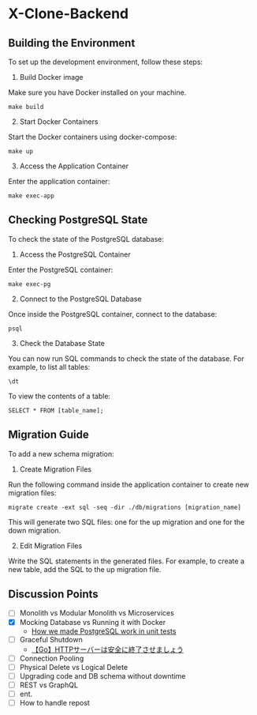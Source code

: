 # X-Clone-Backend
## Building the Environment
To set up the development environment, follow these steps:

1. Build Docker image  

Make sure you have Docker installed on your machine.
```
make build
```

2. Start Docker Containers

Start the Docker containers using docker-compose:
```
make up
```

3. Access the Application Container  

Enter the application container:
```
make exec-app
```

## Checking PostgreSQL State
To check the state of the PostgreSQL database:

1. Access the PostgreSQL Container  

Enter the PostgreSQL container:
```
make exec-pg
```

2. Connect to the PostgreSQL Database  

Once inside the PostgreSQL container, connect to the database:
```
psql
```

3. Check the Database State  

You can now run SQL commands to check the state of the database. For example, to list all tables:
```
\dt
```
To view the contents of a table:
```
SELECT * FROM [table_name];
```

## Migration Guide
To add a new schema migration:

1. Create Migration Files

Run the following command inside the application container to create new migration files:

```
migrate create -ext sql -seq -dir ./db/migrations [migration_name]
```
This will generate two SQL files: one for the up migration and one for the down migration.

2. Edit Migration Files

Write the SQL statements in the generated files. For example, to create a new table, add the SQL to the up migration file.

## Discussion Points
- [ ] Monolith vs Modular Monolith vs Microservices
- [X] Mocking Database vs Running it with Docker
    - [How we made PostgreSQL work in unit tests](https://engblog.nirvanatech.com/how-to-run-unit-tests-on-production-data-using-golang-postgresql-f2ebf38a3271)
- [ ] Graceful Shutdown
  - [【Go】HTTPサーバーは安全に終了させましょう](https://zenn.dev/tksx1227/articles/5ab5b3c99336c3)
- [ ] Connection Pooling
- [ ] Physical Delete vs Logical Delete
- [ ] Upgrading code and DB schema without downtime
- [ ] REST vs GraphQL
- [ ] ent.
- [ ] How to handle repost
